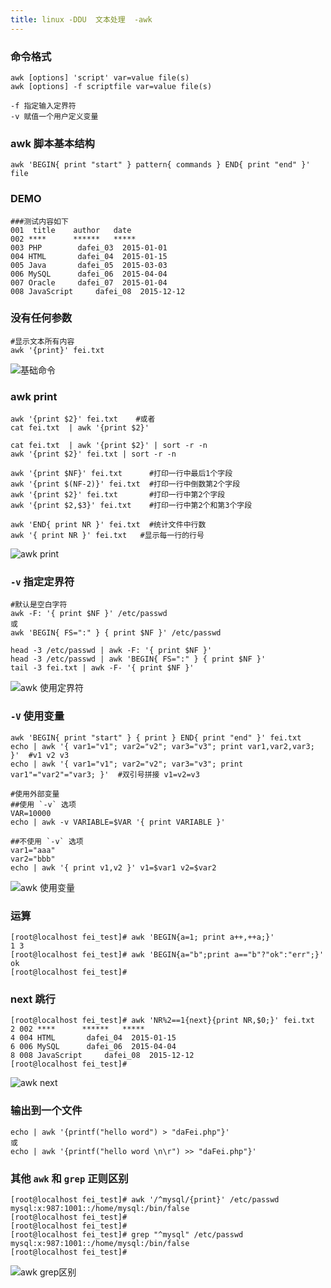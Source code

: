 ```yaml
---
title: linux -DDU  文本处理  -awk
---
```

### 命令格式

```shell
awk [options] 'script' var=value file(s)
awk [options] -f scriptfile var=value file(s)

-f 指定输入定界符
-v 赋值一个用户定义变量
```

### awk 脚本基本结构

```shell
awk 'BEGIN{ print "start" } pattern{ commands } END{ print "end" }' file
```

### DEMO

```shell
###测试内容如下 
001  title    author   date
002 ****      ******   *****
003 PHP        dafei_03  2015-01-01
004 HTML       dafei_04  2015-01-15
005 Java       dafei_05  2015-03-03
006 MySQL      dafei_06  2015-04-04
007 Oracle     dafei_07  2015-01-04
008 JavaScript     dafei_08  2015-12-12
```



### 没有任何参数

```shell
#显示文本所有内容
awk '{print}' fei.txt  
```

![基础命令](/img/linux_command/linux_awk/awk_001.png "基础命令")

### awk  print

```shell
awk '{print $2}' fei.txt    #或者
cat fei.txt  | awk '{print $2}'

cat fei.txt  | awk '{print $2}' | sort -r -n
awk '{print $2}' fei.txt | sort -r -n

awk '{print $NF}' fei.txt      #打印一行中最后1个字段
awk '{print $(NF-2)}' fei.txt  #打印一行中倒数第2个字段
awk '{print $2}' fei.txt       #打印一行中第2个字段
awk '{print $2,$3}' fei.txt    #打印一行中第2个和第3个字段

awk 'END{ print NR }' fei.txt  #统计文件中行数
awk '{ print NR }' fei.txt   #显示每一行的行号
```

![awk print ](/img/linux_command/linux_awk/awk_print.png "awk print")

###  `-v` 指定定界符

```shell
#默认是空白字符
awk -F: '{ print $NF }' /etc/passwd
或
awk 'BEGIN{ FS=":" } { print $NF }' /etc/passwd

head -3 /etc/passwd | awk -F: '{ print $NF }' 
head -3 /etc/passwd | awk 'BEGIN{ FS=":" } { print $NF }'  
tail -3 fei.txt | awk -F- '{ print $NF }' 
```

![awk 使用定界符 ](/img/linux_command/linux_awk/awk_f.png "awk 使用定界符")

###   `-V`  使用变量 

```shell
awk 'BEGIN{ print "start" } { print } END{ print "end" }' fei.txt
echo | awk '{ var1="v1"; var2="v2"; var3="v3"; print var1,var2,var3; }'  #v1 v2 v3
echo | awk '{ var1="v1"; var2="v2"; var3="v3"; print var1"="var2"="var3; }'  #双引号拼接 v1=v2=v3

#使用外部变量
##使用 `-v` 选项
VAR=10000
echo | awk -v VARIABLE=$VAR '{ print VARIABLE }'

##不使用 `-v` 选项
var1="aaa"
var2="bbb"
echo | awk '{ print v1,v2 }' v1=$var1 v2=$var2
```

![awk 使用变量 ](/img/linux_command/linux_awk/awk_var.png "awk 使用变量")

### 运算

```shell
[root@localhost fei_test]# awk 'BEGIN{a=1; print a++,++a;}'
1 3
[root@localhost fei_test]# awk 'BEGIN{a="b";print a=="b"?"ok":"err";}'
ok
[root@localhost fei_test]# 
```

### next 跳行

```shell
[root@localhost fei_test]# awk 'NR%2==1{next}{print NR,$0;}' fei.txt 
2 002 ****      ******   *****
4 004 HTML       dafei_04  2015-01-15
6 006 MySQL      dafei_06  2015-04-04
8 008 JavaScript     dafei_08  2015-12-12
[root@localhost fei_test]# 		
```

![awk next ](/img/linux_command/linux_awk/awk_next.png "awk next")

### 输出到一个文件

```shell
echo | awk '{printf("hello word") > "daFei.php"}'
或
echo | awk '{printf("hello word \n\r") >> "daFei.php"}'
```

### 其他  `awk` 和 `grep` 正则区别

```shell
[root@localhost fei_test]# awk '/^mysql/{print}' /etc/passwd
mysql:x:987:1001::/home/mysql:/bin/false
[root@localhost fei_test]# 
[root@localhost fei_test]# 
[root@localhost fei_test]# grep "^mysql" /etc/passwd
mysql:x:987:1001::/home/mysql:/bin/false
[root@localhost fei_test]# 
```

![awk grep区别 ](/img/linux_command/linux_awk/awk_grep.png "awk grep区别")





















